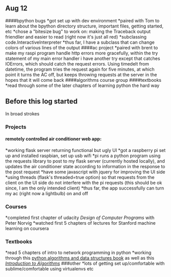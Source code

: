 ## Aug 12
####bpython bugs
*got set up with dev environment
*paired with Tom to learn about the bpython directory structure, important files, getting started, etc
*chose a "bitesize bug" to work on: making the Traceback output friendlier and easier to read (right now it's just all red)
*subclassing code.InteractiveInterpreter 
*thus far, I have a subclass that can change colors of various lines of the output
####ac project
*paired with brent to make my raspi program handle http errors more gracefully, within the try statement of my main error handler i have another try except that catches IOErrors, which should catch the request errors. Using timedelt from datetime, the program tries the request again for five minutes, at which point it turns the AC off, but keeps throwing requests at the server in the hopes that it will come back
####algorithms course group
####textbooks
*read through some of the later chapters of learning python the hard way

## Before this log started
In broad strokes
### Projects
#### remotely controlled air conditioner web app:
*working flask server returning functional but ugly UI
*got a raspberry pi set up and installed raspbian, set up usb wifi
*pi runs a python program using the requests library to post to my flask server (currently hosted locally), and updates the air conditioner state according to information in the response to the post request
*have some javascript with jquery for improving the UI side
*using threads (flask's threaded=true option) so that requests from the client on the UI side do not interfere with the pi requests (this should be ok since, I am the only intended client)
*thus far, the app successfully can turn my ac (right now a lightbulb) on and off

### Courses
*completed first chapter of udacity *Design of Computer Programs* with Peter Norvig
*watched first 5 chapters of lectures for Stanford machine learning on coursera
### Textbooks
*read 5 chapters of intro to network programming in python
*working through this [python algorithms and data structures book](http://interactivepython.org/runestone/static/pythonds/index.html) as well as this [*Introduction to Algorithms*](http://mitpress.mit.edu/books/introduction*algorithms)
###other
*lots of getting set up/comfortable with sublime/comfortable using virtualenvs etc